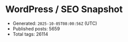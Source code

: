 # WordPress / SEO Snapshot

- Generated: `2025-10-05T08:00:56Z` (UTC)
- Published posts: 5659
- Total tags: 26114
